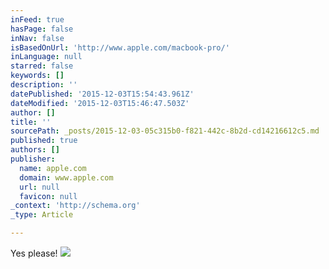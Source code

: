 ```yaml
---
inFeed: true
hasPage: false
inNav: false
isBasedOnUrl: 'http://www.apple.com/macbook-pro/'
inLanguage: null
starred: false
keywords: []
description: ''
datePublished: '2015-12-03T15:54:43.961Z'
dateModified: '2015-12-03T15:46:47.503Z'
author: []
title: ''
sourcePath: _posts/2015-12-03-05c315b0-f821-442c-8b2d-cd14216612c5.md
published: true
authors: []
publisher:
  name: apple.com
  domain: www.apple.com
  url: null
  favicon: null
_context: 'http://schema.org'
_type: Article

---
```

Yes please!
![](http://images.apple.com/macbook-pro/images/overview_hero.jpg)